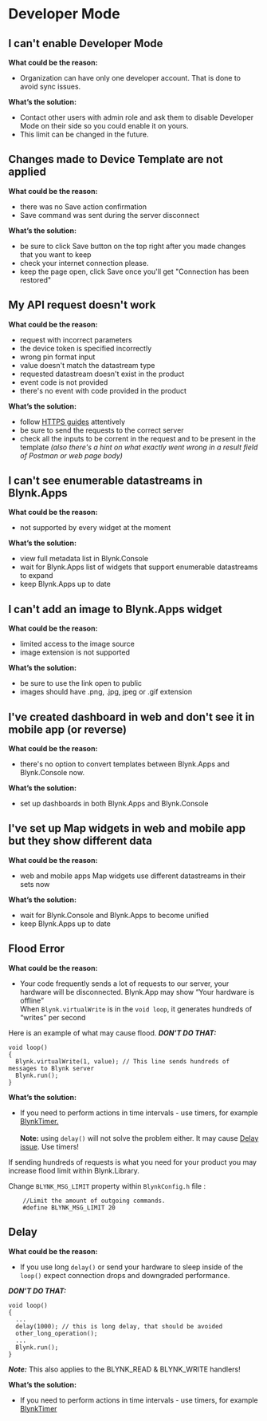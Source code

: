 # Developer Mode

## I can't enable Developer Mode

**What could be the reason:**

* Organization can have only one developer account. That is done to avoid sync issues.

**What’s the solution:**

* Contact other users with admin role and ask them to disable Developer Mode on their side so you could enable it on yours.
* This limit can be changed in the future.

## Changes made to Device Template are not applied

**What could be the reason:**

* there was no Save action confirmation
* Save command was sent during the server disconnect

**What’s the solution:**

* be sure to click Save button on the top right after you made changes that you want to keep
* check your internet connection please.
* keep the page open, click Save once you'll get "Connection has been restored"&#x20;

## **My API request doesn't work**

**What could be the reason:**

* request with incorrect parameters &#x20;
* the device token is specified incorrectly &#x20;
* wrong pin format input &#x20;
* value doesn't match the datastream type &#x20;
* requested datastream doesn't exist in the product &#x20;
* event code is not provided &#x20;
* there's no event with code provided in the product

**What’s the solution:**

* follow [HTTPS guides](https://docs.blynk.io/en/blynk.cloud/update-datastream-value) attentively &#x20;
* be sure to send the requests to the correct server &#x20;
* check all the inputs to be corrent in the request and to be present in the template _(also there's a hint on what exactly went wrong in a result field of Postman or web page body)_

## I can't see enumerable datastreams in Blynk.Apps

**What could be the reason:**

* not supported by every widget at the moment

**What’s the solution:**

* view full metadata list in Blynk.Console
* wait for Blynk.Apps list of widgets that support enumerable datastreams to expand&#x20;
* keep Blynk.Apps up to date

## I can't add an image to Blynk.Apps widget

**What could be the reason:**

* limited access to the image source
* image extension is not supported

**What’s the solution:**

* be sure to use the link open to public
* images should have .png, .jpg, jpeg or .gif extension

## I've created dashboard in web and don't see it in mobile app (or reverse)

**What could be the reason:**

* there's no option to convert templates between Blynk.Apps and Blynk.Console now.

**What’s the solution:**

* set up dashboards in both Blynk.Apps and Blynk.Console

## I've set up Map widgets in web and mobile app but they show different data

**What could be the reason:**

* web and mobile apps Map widgets use different datastreams in their sets now

**What’s the solution:**

* wait for Blynk.Console and Blynk.Apps to become unified
* keep Blynk.Apps up to date

## Flood Error

**What could be the reason:**

* Your code frequently sends a lot of requests to our server, your hardware will be disconnected. Blynk.App may show “Your hardware is offline”\
  When `Blynk.virtualWrite` is in the `void loop`, it generates hundreds of “writes” per second

Here is an example of what may cause flood. _**DON’T DO THAT:**_

```
void loop()
{
  Blynk.virtualWrite(1, value); // This line sends hundreds of messages to Blynk server
  Blynk.run();
}
```

**What’s the solution:**

* If you need to perform actions in time intervals - use timers, for example [BlynkTimer.](../blynk.edgent-firmware-api/blynk-timer.md)\
  \
  **Note:** using `delay()` will not solve the problem either. It may cause [Delay issue](https://docs.blynk.io/en/troubleshooting/developer-mode#delay). Use timers!

If sending hundreds of requests is what you need for your product you may increase flood limit within Blynk.Library.&#x20;

Change `BLYNK_MSG_LIMIT` property within `BlynkConfig.h` file :

```
    //Limit the amount of outgoing commands.
    #define BLYNK_MSG_LIMIT 20
```

## Delay

**What could be the reason:**

* If you use long `delay()` or send your hardware to sleep inside of the `loop()` expect connection drops and downgraded performance.

_**DON’T DO THAT:**_

```
void loop()
{
  ...
  delay(1000); // this is long delay, that should be avoided
  other_long_operation();
  ...
  Blynk.run();
}
```

_**Note:**_ This also applies to the BLYNK\_READ & BLYNK\_WRITE handlers!

**What’s the solution:**

* If you need to perform actions in time intervals - use timers, for example [BlynkTimer](../blynk.edgent-firmware-api/blynk-timer.md)
